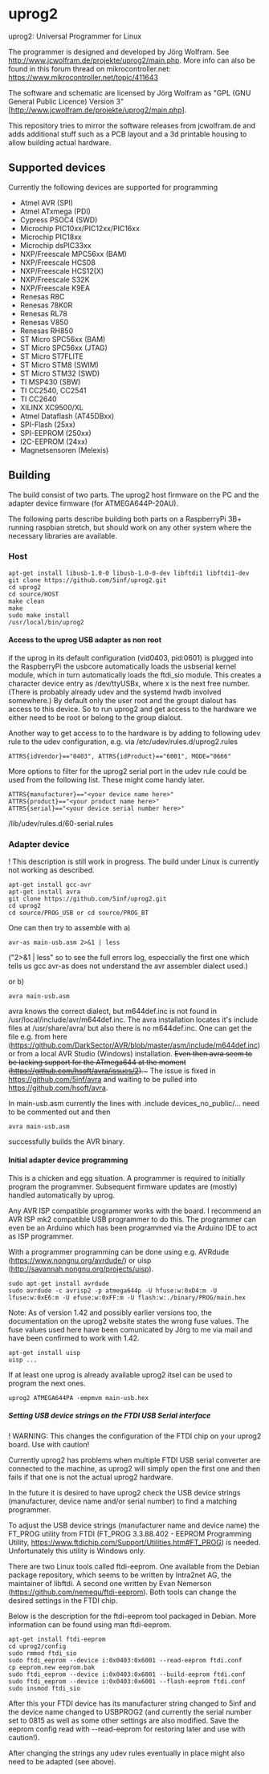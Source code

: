 # uprog2
uprog2: Universal Programmer for Linux

The programmer is designed and developed by Jörg Wolfram. See http://www.jcwolfram.de/projekte/uprog2/main.php.
More info can also be found in this forum thread on mikrocontroller.net: https://www.mikrocontroller.net/topic/411643

The software and schematic are licensed by Jörg Wolfram as "GPL (GNU General Public Licence) Version 3" [http://www.jcwolfram.de/projekte/uprog2/main.php].

This repository tries to mirror the software releases from jcwolfram.de and adds additional stuff such as a PCB layout and a 3d printable housing to allow building actual hardware.

## Supported devices

Currently the following devices are supported for programming

* Atmel AVR (SPI)
* Atmel ATxmega (PDI)
* Cypress PSOC4 (SWD)
* Microchip PIC10xx/PIC12xx/PIC16xx
* Microchip PIC18xx
* Microchip dsPIC33xx
* NXP/Freescale MPC56xx (BAM)
* NXP/Freescale HCS08
* NXP/Freescale HCS12(X)
* NXP/Freescale S32K
* NXP/Freescale K9EA
* Renesas R8C
* Renesas 78K0R
* Renesas RL78
* Renesas V850
* Renesas RH850
* ST Micro SPC56xx (BAM)
* ST Micro SPC56xx (JTAG)
* ST Micro ST7FLITE
* ST Micro STM8 (SWIM)
* ST Micro STM32 (SWD)
* TI MSP430 (SBW)
* TI CC2540, CC2541
* TI CC2640
* XILINX XC9500/XL
* Atmel Dataflash (AT45DBxx)
* SPI-Flash (25xx)
* SPI-EEPROM (250xx)
* I2C-EEPROM (24xx)
* Magnetsensoren (Melexis)

## Building

The build consist of two parts. The uprog2 host firmware on the PC and the adapter device firmware (for ATMEGA644P-20AU).

The following parts describe building both parts on a RaspberryPi 3B+ running raspbian stretch, but should work on any other system where the necessary libraries are available.

### Host

    apt-get install libusb-1.0-0 libusb-1.0-0-dev libftdi1 libftdi1-dev
    git clone https://github.com/5inf/uprog2.git
    cd uprog2
    cd source/HOST
    make clean
    make 
    sudo make install
    /usr/local/bin/uprog2
    
#### Access to the uprog USB adapter as non root

if the uprog in its default configuration (vid0403, pid:0601) is plugged into the RaspberryPi the usbcore automatically loads the usbserial kernel module, which in turn automatically loads the ftdi_sio module. This creates a character device entry as /dev/ttyUSBx, where x is the next free number. (There is probably already udev and the systemd hwdb involved somewhere.) By default only the user root and the groupt dialout has access to this device. So to run uprog2 and get access to the hardware we either need to be root or belong to the group dialout.

Another way to get access to to the hardware is by adding to following udev rule to the udev configuration, e.g. via /etc/udev/rules.d/uprog2.rules

    ATTRS{idVendor}=="0403", ATTRS{idProduct}=="6001", MODE="0666"
    
 More options to filter for the uprog2 serial port in the udev rule could be used from the following list. These might come handy later.
 
    ATTRS{manufacturer}=="<your device name here>"
    ATTRS{product}=="<your product name here>"
    ATTRS{serial}=="<your device serial number here>"

/lib/udev/rules.d/60-serial.rules


### Adapter device

! This description is still work in progress. The build under Linux is currently not working as described.

    apt-get install gcc-avr
    apt-get install avra
    git clone https://github.com/5inf/uprog2.git
    cd uprog2
    cd source/PROG_USB or cd source/PROG_BT

One can then try to assemble with a)
    
    avr-as main-usb.asm 2>&1 | less 
    
("2>&1 | less" so to see the full errors log, especcially the first one which tells us gcc avr-as does not understand the avr assembler dialect used.)
 
or b)

    avra main-usb.asm 
    
avra knows the correct dialect, but m644def.inc is not found in /usr/local/include/avr/m644def.inc.
The avra installation locates it's include files at /usr/share/avra/ but also there is no m644def.inc.
One can get the file e.g. from here (https://github.com/DarkSector/AVR/blob/master/asm/include/m644def.inc) or from a local AVR Studio (Windows) installation.
~~Even then avra seem to be lacking support for the ATmega644 at the moment (https://github.com/hsoft/avra/issues/2).~~~
The issue is fixed in https://github.com/5inf/avra and waiting to be pulled into https://github.com/hsoft/avra.

In main-usb.asm currently the lines with .include devices_no_public/... need to be commented out and then 

    avra main-usb.asm 
    
successfully builds the AVR binary.
    
#### Initial adapter device programming

This is a chicken and egg situation. A programmer is required to initially program the programmer. Subsequent firmware updates are (mostly) handled automatically by uprog.

Any AVR ISP compatible programmer works with the board. I recommend an AVR ISP mk2 compatible USB programmer to do this. The programmer can even be an Arduino which has been programmed via the Arduino IDE to act as ISP programmer.

With a programmer programming can be done using e.g. AVRdude (https://www.nongnu.org/avrdude/) or uisp (http://savannah.nongnu.org/projects/uisp).

    sudo apt-get install avrdude
    sudo avrdude -c avrisp2 -p atmega644p -U hfuse:w:0xD4:m -U lfuse:w:0xE6:m -U efuse:w:0xFF:m -U flash:w:./binary/PROG/main.hex
    
Note: As of version 1.42 and possibly earlier versions too, the documentation on the uprog2 website states the wrong fuse values.
The fuse values used here have been comunicated by Jörg to me via mail and have been confirmed to work with 1.42.

    apt-get install uisp
    uisp ...
    
 If at least one uprog is already available uprog2 itsel can be used to program the next ones.
 
    uprog2 ATMEGA644PA -empmvm main-usb.hex
    
##### Setting USB device strings on the FTDI USB Serial interface

! WARNING: This changes the configuration of the FTDI chip on your uprog2 board. Use with caution!

Currently uprog2 has problems when multiple FTDI USB serial converter are connected to the machine, as uprog2 will simply open the first one and then fails if that one is not the actual uprog2 hardware.

In the future it is desired to have uprog2 check the USB device strings (manufacturer, device name and/or serial number) to find a matching programmer.

To adjust the USB device strings (manufacturer name and device name) the FT_PROG utility from FTDI (FT_PROG 3.3.88.402 - EEPROM Programming Utility, https://www.ftdichip.com/Support/Utilities.htm#FT_PROG) is needed. Unfortunately this utility is Windows only.

There are two Linux tools called ftdi-eeprom. One available from the Debian package repository, which seems to be written by Intra2net AG, the maintainer of libftdi. A second one written by Evan Nemerson (https://github.com/nemequ/ftdi-eeprom). Both tools can change the desired settings in the FTDI chip. 

Below is the description for the ftdi-eeprom tool packaged in Debian. More information can be found using man ftdi-eeprom.

    apt-get install ftdi-eeprom
    cd uprog2/config
    sudo rmmod ftdi_sio
    sudo ftdi_eeprom --device i:0x0403:0x6001 --read-eeprom ftdi.conf
    cp eeprom.new eeprom.bak
    sudo ftdi_eeprom --device i:0x0403:0x6001 --build-eeprom ftdi.conf
    sudo ftdi_eeprom --device i:0x0403:0x6001 --flash-eeprom ftdi.conf
    sudo insmod ftdi_sio
   
After this your FTDI device has its manufacturer string changed to 5inf and the device name changed to USBPROG2 (and currently the serial number set to 0815 as well as some other settings are also modified. Save the eeprom config read with --read-eeprom for restoring later and use with caution!).

After changing the strings any udev rules eventually in place might also need to be adapted (see above).
